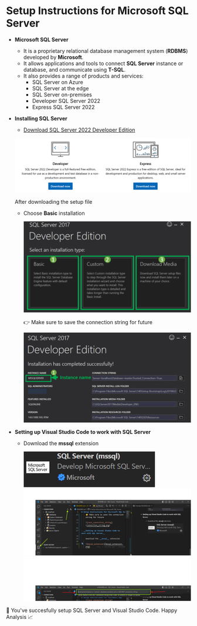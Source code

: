 # Setup Instructions for Microsoft SQL Server

- __Microsoft SQL Server__
  - It is a proprietary relational database management system (__RDBMS__) developed by __Microsoft__.
  - It allows applications and tools to connect __SQL Server__ instance or database, and communicate using __T-SQL__.
  - It also provides a range of products and services:
    - SQL Server on Azure
    - SQL Server at the edge
    - SQL Server on-premises
    - Developer SQL Server 2022
    - Express SQL Server 2022

- __Installing SQL Server__
  - [Download SQL Server 2022 Developer Edition](https://go.microsoft.com/fwlink/p/?linkid=2215158&clcid=0x4009&culture=en-in&country=in)
  
  ![SQL Server Developer](./SQL%20Server.png)

  After downloading the setup file
  - Choose __Basic__ installation

    ![basic_installation](./installation_type.png)

    👉 Make sure to save the connection string for future

    ![save_connection_string](connection_string.png)

- __Setting up Visual Studio Code to work with SQL Server__

  - Download the __mssql__ extension

    ![mssql_extension](mssql_extension.png)
    ![new_connection](new_connection.png)
    ![paste_connection_string](./paste_connection_string.png)

🚀 You've succesfully setup SQL Server and Visual Studio Code. Happy Analysis 📈
